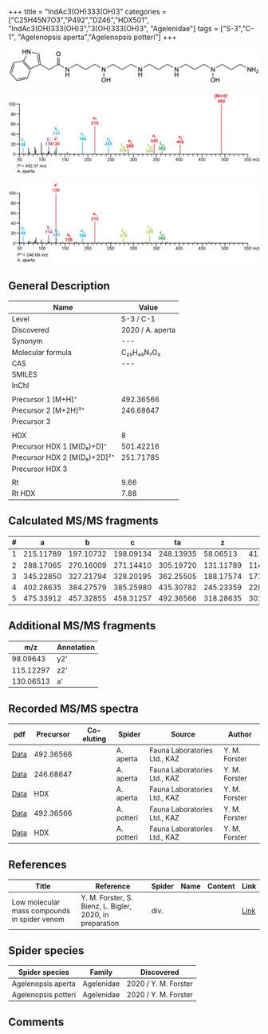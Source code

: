 +++
title = "IndAc3(OH)333(OH)3"
categories = ["C25H45N7O3","P492","D246","HDX501",
"IndAc3(OH)333(OH)3","3(OH)333(OH)3",
"Agelenidae"]
tags = ["S-3","C-1",
"Agelenopsis aperta","Agelenopsis potteri"]
+++

![](/img/IndAc3(OH)333(OH)3.png)

![](/img_MSMS/492_IndAc3(OH)333(OH)3_Aa.png?classes=border)

![](/img_MSMS/492_IndAc3(OH)333(OH)3_Aa_2.png?classes=border)

## General Description

| Name                        | Value            |
|-----------------------------|------------------|
| Level                       | S-3 / C-1               |
| Discovered                  | 2020 / A. aperta |
| Synonym                     | ---              |
| Molecular formula           | C₂₅H₄₅N₇O₃       |
| CAS                         | ---              |
| SMILES |   |
| InChI  |   |
|                             |                  |
| Precursor 1 [M+H]⁺          | 492.36566        |
| Precursor 2 [M+2H]²⁺        | 246.68647        |
| Precursor 3                 |                  |
|                             |                  |
| HDX                         | 8                |
| Precursor HDX 1 [M(D₈)+D]⁺   | 501.42216        |
| Precursor HDX 2 [M(D₈)+2D]²⁺ | 251.71785        |
| Precursor HDX 3             |                  |
|                             |                  |
| Rt                          | 9.66             |
| Rt HDX                      | 7.88             |

## Calculated MS/MS fragments

| # | a         | b         | c         | ta        | z         | y         | tz        |
|---|-----------|-----------|-----------|-----------|-----------|-----------|-----------|
| 1 | 215.11789 | 197.10732 | 198.09134 | 248.13935 | 58.06513 | 41.03858 | 91.08659 |
| 2 | 288.17065 | 270.16009 | 271.14410 | 305.19720 | 131.11789 | 114.09134 | 148.14444 |
| 3 | 345.22850 | 327.21794 | 328.20195 | 362.25505 | 188.17574 | 171.14919 | 205.20229 |
| 4 | 402.28635 | 384.27579 | 385.25980 | 435.30782 | 245.23359 | 228.20704 | 278.25505 |
| 5 | 475.33912 | 457.32855 | 458.31257 | 492.36566 | 318.28635 | 301.25980 | 335.31290 |

## Additional MS/MS fragments

| m/z       | Annotation |
|-----------|------------|
| 98.09643  | y2'        |
| 115.12297 | z2'        |
| 130.06513 | a'         |

## Recorded MS/MS spectra

| pdf                                                     | Precursor | Co-eluting | Spider    | Source                       | Author        |
|---------------------------------------------------------|-----------|------------|-----------|------------------------------|---------------|
| [Data](/pdf/A-aperta/492_IndAc3(OH)333(OH)3_Aa.pdf)     | 492.36566 |            | A. aperta | Fauna Laboratories Ltd., KAZ | Y. M. Forster |
| [Data](/pdf/A-aperta/492_IndAc3(OH)333(OH)3_Aa_2.pdf)   | 246.68647 |            | A. aperta | Fauna Laboratories Ltd., KAZ | Y. M. Forster |
| [Data](/pdf/A-aperta/492_IndAc3(OH)333(OH)3_Aa_HDX.pdf) | HDX       |            | A. aperta | Fauna Laboratories Ltd., KAZ | Y. M. Forster |
| [Data](/pdf/A-potteri/492_IndAc3(OH)333(OH)3_Ap.pdf) | 492.36566 |           | A. potteri | Fauna Laboratories Ltd., KAZ | Y. M. Forster |
| [Data](/pdf/A-potteri/492_IndAc3(OH)333(OH)3_Ap_HDX.pdf) | HDX |           | A. potteri | Fauna Laboratories Ltd., KAZ | Y. M. Forster |

## References

| Title     | Reference   | Spider    | Name   | Content  | Link |
|-----------|-------------|-----------|--------|----------|-----|
| Low molecular mass compounds in spider venom      | Y. M. Forster, S. Bienz, L. Bigler, 2020, in preparation          | div.       |   |   | [Link](unknown) |

## Spider species

| Spider species     | Family     | Discovered           |
|--------------------|------------|----------------------|
| Agelenopsis aperta | Agelenidae | 2020 / Y. M. Forster |
| Agelenopsis potteri | Agelenidae | 2020 / Y. M. Forster |

## Comments